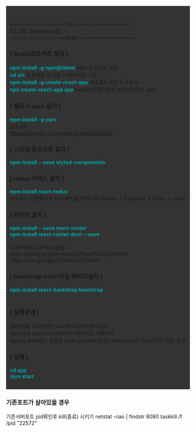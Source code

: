 <div style="background: #333333; padding:10px;">

<br/>================ Java ================<br/>
H2 내장 database사용
<br/>================ React ================<br/>
### [ React프로젝트 설치 ] 

<b style="color:#00A3A3">npm install -g npm@latest </b> npm 최신버전 설치<br/>
<b style="color:#00A3A3">cd src</b> 프로젝트 설치할 디렉터리로 이동<br/>
<b style="color:#00A3A3">npm install -g create-react-app</b> 프로젝트생성 도구설치<br/>
<b style="color:#00A3A3">npx create-react-app app </b> react프로젝트생성 프로젝트명은 app<br/>

### [ 필요시 yarn 설치 ]
<b style="color:#00A3A3">npm install -g yarn</b><br/>
참조url)<br/>
https://yarnpkg.com/getting-started/install
<br/>

### [ 스타일 컴포넌트 설치 ]
<b style="color:#00A3A3">npm install --save styled-components</b><br/>


### [ redux 리덕스 설치 ]
<b style="color:#00A3A3">npm install react-redux</b><br/>
redux는 기본적으로 flux 패턴을 따릅니다
Action -> Dispatch -> Store -> View

### [ 라우터 설치 ]
<b style="color:#00A3A3">
npm install --save react-router<br/>
npm install react-router-dom --save<br/>
</b><br/>
업데이트된 라우터 사용법)<br/>
https://velog.io/@soryeongk/ReactRouterDomV6
<br/>
https://velog.io/@a9120a/react-route
<br/>

### [ bootstrap css스타일 패키지설치 ]
<b style="color:#00A3A3">
npm install react-bootstrap bootstrap<br/>
</b><br/>

### [ 실행환경 ]
Spring을 Start하면 react의 build디렉터리가 <br/>
Spring의 resources/static디렉터리로 이동되어 <br/>
Spring Web에서 실행됨
build.gradle파일의 [ React Build Task ]이하 라인 검색
### [ 실행 ]
<b style="color:#00A3A3">
cd app<br/>
npm start<br/>
</b><br/>
</div>

### 기존포트가 살아있을 경우
기존서버포트 pid확인후 kill(종료) 시키기
netstat -nao |  findstr 8080
taskkill /f /pid "22572"